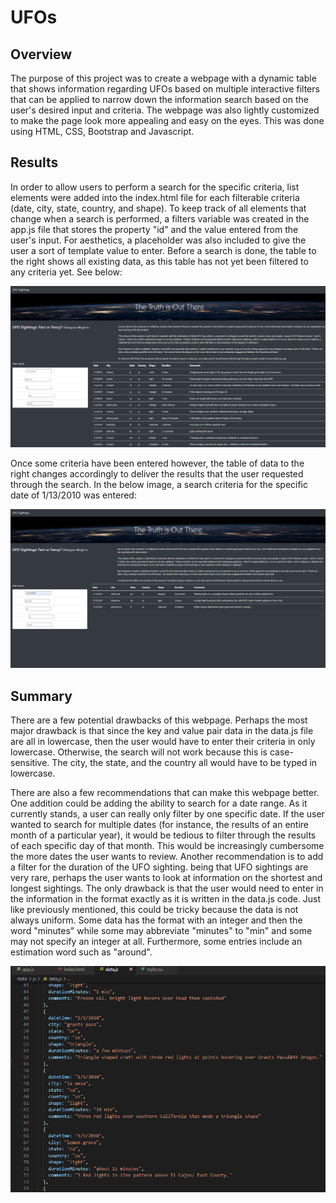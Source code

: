 # UFOs

## Overview
The purpose of this project was to create a webpage with a dynamic table that shows information regarding UFOs based on multiple interactive filters that can be applied to narrow down the information search based on the user's desired input and criteria. The webpage was also lightly customized to make the page look more appealing and easy on the eyes. This was done using HTML, CSS, Bootstrap and Javascript.

## Results
In order to allow users to perform a search for the specific criteria, list elements were added into the index.html file for each filterable criteria (date, city, state, country, and shape). To keep track of all elements that change when a search is performed, a filters variable was created in the app.js file that stores the property "id" and the value entered from the user's input. For aesthetics, a placeholder was also included to give the user a sort of template value to enter. Before a search is done, the table to the right shows all existing data, as this table has not yet been filtered to any criteria yet. See below:

![ufopage](static/images/ufo_page.png) 

Once some criteria have been entered however, the table of data to the right changes accordingly to deliver the results that the user requested through the search. In the below image, a search criteria for the specific date of 1/13/2010 was entered:

![ufosearch](static/images/ufo_search.png) 

## Summary
There are a few potential drawbacks of this webpage. Perhaps the most major drawback is that since the key and value pair data in the data.js file are all in lowercase, then the user would have to enter their criteria in only lowercase. Otherwise, the search will not work because this is case-sensitive. The city, the state, and the country all would have to be typed in lowercase.

There are also a few recommendations that can make this webpage better. One addition could be adding the ability to search for a date range. As it currently stands, a user can really only filter by one specific date. If the user wanted to search for multiple dates (for instance, the results of an entire month of a particular year), it would be tedious to filter through the results of each specific day of that month. This would be increasingly cumbersome the more dates the user wants to review.
Another recommendation is to add a filter for the duration of the UFO sighting. being that UFO sightings are very rare, perhaps the user wants to look at information on the shortest and longest sightings. The only drawback is that the user would need to enter in the information in the format exactly as it is written in the data.js code. Just like previously mentioned, this could be tricky because the data is not always uniform. Some data has the format with an integer and then the word "minutes" while some may abbreviate "minutes" to "min" and some may not specify an integer at all. Furthermore, some entries include an estimation word such as "around".

![datajs](static/images/datajs.png) 

